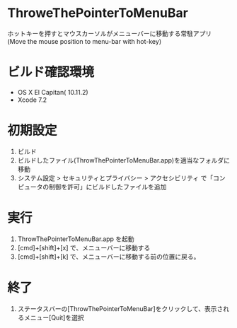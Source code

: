 # ThroweThePointerToMenuBar
ホットキーを押すとマウスカーソルがメニューバーに移動する常駐アプリ (Move the mouse position to menu-bar with hot-key)

# ビルド確認環境

- OS X El Capitan( 10.11.2)
- Xcode 7.2 

# 初期設定

1. ビルド
1. ビルドしたファイル(ThrowThePointerToMenuBar.app)を適当なフォルダに移動
1. システム設定 > セキュリティとプライバシー > アクセシビリティ で「コンピュータの制御を許可」にビルドしたファイルを追加

# 実行

1. ThrowThePointerToMenuBar.app を起動
1. [cmd]+[shift]+[x] で、メニューバーに移動する
1. [cmd]+[shift]+[k] で、メニューバーに移動する前の位置に戻る。

# 終了

1. ステータスバーの[ThrowThePointerToMenuBar]をクリックして、表示されるメニュー[Quit]を選択
